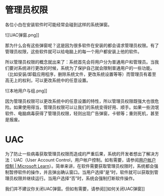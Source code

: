 
# 管理员权限

各位小白在安装软件时可能经常会碰到这样的系统弹窗。

![[UAC弹窗.png]]

那为什么会有这些弹窗呢？这是因为很多软件在安装的都会请求管理员权限。有了管理员权限，这些软件就可以给电脑上的每一个用户都安装上他的软件。

所以管理员权限的概念就出来了：系统首先会将用户分为普通用户和管理员。当我们要对系统进行更改的时候，系统为了保护自己就会限制普通用户的一些功能。（比如安装/卸载应用程序，删除系统文件，更改系统设置等等）而管理员有着至高无上的权利，可以更改系统中的任意设置。

![[本地用户与组.png]]

因为管理员权限可以更改系统中的任意设置的特性，所以管理员权限既强大也很危险。如果使用得当，管理员权限可以让我们的系统变得好用、顺手。如果一些流氓软件、电脑病毒获得了管理员权限，轻则出现广告弹窗，卡顿等；重则死机，甚至是报废。
# UAC

为了防止一些病毒获取管理员权限而造成的严重后果，系统的开发者想出了解决方法：UAC（User Account Control，用户帐户控制。如有需要，请参阅[用户帐户控制 | Microsoft Learn](https://learn.microsoft.com/zh-cn/windows/security/application-security/application-control/user-account-control/)）。简单来讲，在软件需要获取管理员权限时，系统都会强制暂停软件的操作，并且弹出确认窗口。当用户选择”是“时，软件就可以获取到管理员权限并继续运行。当用户选择“否”时，系统会强制打断软件操作。

我们并不建议你关闭UAC弹窗。但如有需要，请参阅[[如何关闭UAC弹窗]]